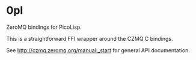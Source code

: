 0pl
===

ZeroMQ bindings for PicoLisp.

This is a straightforward FFI wrapper around the CZMQ C bindings.

See http://czmq.zeromq.org/manual:_start for general API documentation.
